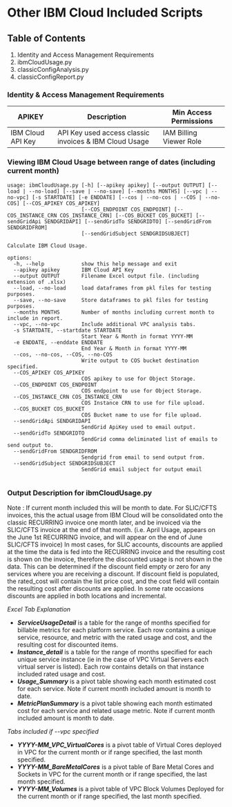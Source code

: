 # Other IBM Cloud Included Scripts

## Table of Contents
1. Identity and Access Management Requirements
3. ibmCloudUsage.py
4. classicConfigAnalysis.py
5. classicConfigReport.py

### Identity & Access Management Requirements
| APIKEY                                     | Description                                                     | Min Access Permissions
|--------------------------------------------|-----------------------------------------------------------------|----------------------
| IBM Cloud API Key                          | API Key used access classic invoices & IBM Cloud Usage          | IAM Billing Viewer Role


### Viewing IBM Cloud Usage between range of dates (including current month)

```bazaar
usage: ibmCloudUsage.py [-h] [--apikey apikey] [--output OUTPUT] [--load | --no-load] [--save | --no-save] [--months MONTHS] [--vpc | --no-vpc] [-s STARTDATE] [-e ENDDATE] [--cos | --no-cos | --COS | --no-COS] [--COS_APIKEY COS_APIKEY]
                        [--COS_ENDPOINT COS_ENDPOINT] [--COS_INSTANCE_CRN COS_INSTANCE_CRN] [--COS_BUCKET COS_BUCKET] [--sendGridApi SENDGRIDAPI] [--sendGridTo SENDGRIDTO] [--sendGridFrom SENDGRIDFROM]
                        [--sendGridSubject SENDGRIDSUBJECT]

Calculate IBM Cloud Usage.

options:
  -h, --help            show this help message and exit
  --apikey apikey       IBM Cloud API Key
  --output OUTPUT       Filename Excel output file. (including extension of .xlsx)
  --load, --no-load     load dataframes from pkl files for testing purposes.
  --save, --no-save     Store dataframes to pkl files for testing purposes.
  --months MONTHS       Number of months including current month to include in report.
  --vpc, --no-vpc       Include additional VPC analysis tabs.
  -s STARTDATE, --startdate STARTDATE
                        Start Year & Month in format YYYY-MM
  -e ENDDATE, --enddate ENDDATE
                        End Year & Month in format YYYY-MM
  --cos, --no-cos, --COS, --no-COS
                        Write output to COS bucket destination specified.
  --COS_APIKEY COS_APIKEY
                        COS apikey to use for Object Storage.
  --COS_ENDPOINT COS_ENDPOINT
                        COS endpoint to use for Object Storage.
  --COS_INSTANCE_CRN COS_INSTANCE_CRN
                        COS Instance CRN to use for file upload.
  --COS_BUCKET COS_BUCKET
                        COS Bucket name to use for file upload.
  --sendGridApi SENDGRIDAPI
                        SendGrid ApiKey used to email output.
  --sendGridTo SENDGRIDTO
                        SendGrid comma deliminated list of emails to send output to.
  --sendGridFrom SENDGRIDFROM
                        Sendgrid from email to send output from.
  --sendGridSubject SENDGRIDSUBJECT
                        SendGrid email subject for output email


```
### Output Description for ibmCloudUsage.py
Note : If current month included this will be month to date.  For SLIC/CFTS invoices, this the actual usage from IBM Cloud will be consolidated onto the classic RECURRING invoice
one month later, and be invoiced via the SLIC/CFTS invoice at the end of that month.  (i.e. April Usage, appears on the June 1st RECURRING invoice, and will
appear on the end of June SLIC/CFTS invoice)  In most cases, for SLIC accounts, discounts are applied at the time the data is fed into the RECURRING
invoice and the resulting cost is shown on the invoice, therefore the discounted usage is not shown in the data.  This can be determined if the discount field empty or zero for
any services where you are receiving a discount.   If discount field is populated, the rated_cost will contain the list price cost, and the cost field will contain the resulting
cost after discounts are applied.   In some rate occasions discounts are applied in both locations and incremental.

*Excel Tab Explanation*
   - ***ServiceUsageDetail*** is a table for the range of months specified for billable metrics for each platform service.   Each row contains a unique service, resource, and metric with the rated usage and cost, and the resulting cost for discounted items.
   - ***Instance_detail*** is a table for the range of months specified for each unique service instance (ie in the case of VPC Virtual Servers each virtual server is listed).  Each row contains details on that instance included rated usage and cost.
   - ***Usage_Summary*** is a pivot table showing each month estimated cost for each service.  Note if current month included amount is month to date.
   - ***MetricPlanSummary*** is a pivot table showing each month estimated cost for each service and related usage metric.  Note if current month included amount is month to date.

*Tabs included if --vpc specified*
   - ***YYYY-MM_VPC_VirtualCores*** is a pivot table of Virtual Cores deployed in VPC for the current month or if range specified, the last month specified.
   - ***YYYY-MM_BareMetalCores*** is a pivot table of Bare Metal Cores and Sockets in VPC for the current month or if range specified, the last month specified.
   - ***YYYY-MM_Volumes*** is a pivot table of VPC Block Volumes Deployed for the current month or if range specified, the last month specified.
